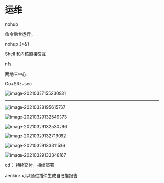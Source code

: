 # 运维

nohup

命令后台运行。

nohup 2>&1

Shell   和内核直接交互

nfs

两地三中心

Go+SRE+sec

![image-20210327155230931](10_运维_MT.assets/image-20210327155230931.png)



---

![image-20210328195615767](10_运维_MT.assets/image-20210328195615767.png)



![image-20210329132549373](10_运维_MT.assets/image-20210329132549373.png)



![image-20210329132530296](10_运维_MT.assets/image-20210329132530296.png)



![image-20210329132719062](10_运维_MT.assets/image-20210329132719062.png)

![image-20210329133311586](10_运维_MT.assets/image-20210329133311586.png)

![image-20210329133348167](10_运维_MT.assets/image-20210329133348167.png)

cd： 持续交付，持续部署



Jenkins 可以通过插件生成自扫描报告















